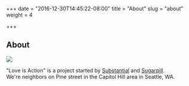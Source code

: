 +++
date = "2016-12-30T14:45:22-08:00"
title = "About"
slug = "about"
weight = 4

+++

<div class="mt2 mb2">
  <h2 class="mb3">About</h2>
  <div class="col-12">
    <img class="fit" src="/img/lisa-about-011017.jpg">
    <p>
      "Love is Action" is a project started by <a href="http://www.substantial.com" target="blank">Substantial</a> and <a href="http://www.sugarpillseattle.com/" target="blank">Sugarpill</a>.
      </br>
      We're neighbors on Pine street in the Capitol Hill area in Seattle, WA.
    </p>
  </div>
<div>
